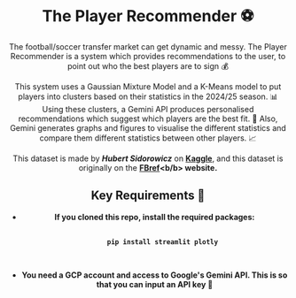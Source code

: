 <div style = 'text-align: center;'>
  <h1>The Player Recommender ⚽️ </h1>
  
  The football/soccer transfer market can get dynamic and messy. The Player Recommender is a system which provides recommendations to the user, to point out who the best players are to sign 💰

  This system uses a Gaussian Mixture Model and a K-Means model to put players into clusters based on their statistics in the 2024/25 season. 📊 
  Using these clusters, a Gemini API produces personalised recommendations which suggest which players are the best fit. 🤖 
  Also, Gemini generates graphs and figures to visualise the different statistics and compare them different statistics between other players. 📈 

  This dataset is made by <i><b>Hubert Sidorowicz</b></i> on <b><a href='https://www.kaggle.com/datasets/hubertsidorowicz/football-players-stats-2024-2025'>Kaggle</a></b>, and this dataset is originally on the <b><a href = 'https://fbref.com/en/comps/Big5/2024-2025/stats/players/2024-2025-Big-5-European-Leagues-Stats'>FBref</a><b/b> website.

  <h2>Key Requirements 🔐</h2>
  <ul>
    <li>If you cloned this repo, install the required packages:
    <pre>
    <code>
    pip install streamlit plotly
    </code>
    </pre>
    </li>
    <li>You need a GCP account and access to Google's Gemini API. This is so that you can input an <b>API key</b> 🔑</li>
  </ul>
</div>
